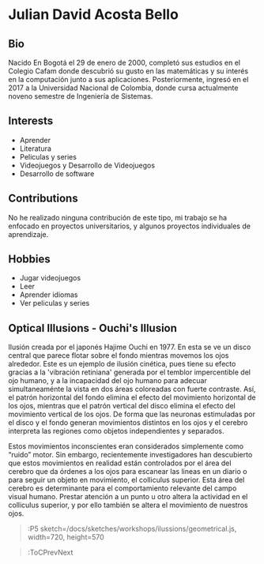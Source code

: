 # Julian David Acosta Bello

## Bio

Nacido En Bogotá el 29 de enero de 2000, completó sus estudios en el Colegio Cafam donde descubrió su gusto en las matemáticas y su interés en la computación junto a sus aplicaciones. Posteriormente, ingresó en el 2017 a la Universidad Nacional de Colombia, donde cursa actualmente noveno semestre de Ingeniería de Sistemas.

## Interests

* Aprender 
* Literatura
* Peliculas y series
* Videojuegos y Desarrollo de Videojuegos
* Desarrollo de software

## Contributions

No he realizado ninguna contribución de este tipo, mi trabajo se ha enfocado en proyectos universitarios, y algunos proyectos individuales de aprendizaje.

## Hobbies

* Jugar videojuegos
* Leer
* Aprender idiomas
* Ver peliculas y series

## Optical Illusions - Ouchi's Illusion

Ilusión creada por el japonés Hajime Ouchi en 1977. En esta se ve un disco central que parece flotar sobre el fondo mientras movemos los ojos alrededor. Este es un ejemplo de ilusión cinética, pues tiene su efecto gracias a la 'vibración retiniana' generada por el temblor impercentible del ojo humano, y a la incapacidad del ojo humano para adecuar simultaneaménte la vista en dos áreas coloreadas con fuerte contraste. Así, el patrón horizontal del fondo elimina el efecto del movimiento horizontal de los ojos, mientras que el patrón vertical del disco elimina el efecto del movimiento vertical de los ojos. De forma que las neuronas estimuladas por el disco y el fondo generan movimientos distintos en los ojos y el cerebro interpreta las regiones como objetos independientes y separados.

Estos movimientos inconscientes eran considerados simplemente como “ruido” motor. Sin embargo, recientemente investigadores han descubierto que estos movimientos en realidad están controlados por el área del cerebro que da órdenes a los ojos para escanear las lineas en un diario o para seguir un objeto en movimiento, el colliculus superior. Esta área del cerebro es determinante para el comportamiento relevante del campo visual humano. Prestar atención a un punto u otro altera la actividad en el colliculus superior, y por ello también se altera el movimiento de nuestros ojos.

> :P5 sketch=/docs/sketches/workshops/ilussions/geometrical.js, width=720, height=570

> :ToCPrevNext
